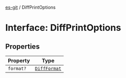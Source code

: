 [es-git](../globals.md) / DiffPrintOptions

# Interface: DiffPrintOptions

## Properties

| Property | Type |
| ------ | ------ |
| <a id="format"></a> `format?` | [`DiffFormat`](../type-aliases/DiffFormat.md) |
